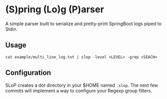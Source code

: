 # (S)pring (Lo)g (P)arser
A simple parser built to serialize and pretty-print SpringBoot logs piped to Stdin.

## Usage 

```
cat example/multi_line_log.txt | slop -level <LEVEL> -grep <SEACH>
```

## Configuration
SLoP creates a dot directory in your $HOME named `.slop`. The next few commits will implement a way to configure your Regexp group filters.

